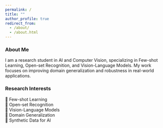 ```yaml
---
permalink: /
title: ""
author_profile: true
redirect_from: 
  - /about/
  - /about.html
---
```


### About Me
I am a research student in AI and Computer Vision, specializing in Few-shot Learning, Open-set Recognition, and Vision-Language Models. My work focuses on improving domain generalization and robustness in real-world applications.

### Research Interests  
🔹 Few-shot Learning  
🔹 Open-set Recognition  
🔹 Vision-Language Models  
🔹 Domain Generalization  
🔹 Synthetic Data for AI  